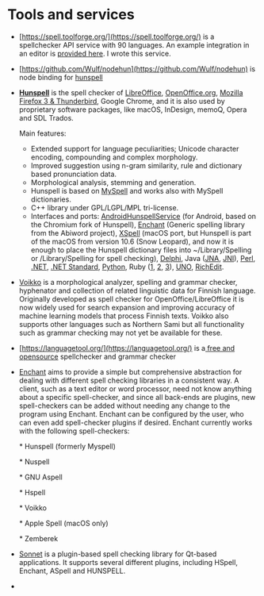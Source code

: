 # Tools and services

* [https://spell.toolforge.org/](https://spell.toolforge.org/) is a spellchecker API service with 90 languages. An example integration in an editor is [provided here](https://codepen.io/santhoshtr/pen/bGewGzB) . I wrote this service.
* [https://github.com/Wulf/nodehun](https://github.com/Wulf/nodehun) is node binding for [hunspell](https://hunspell.github.io/)
*   [**Hunspell**](https://hunspell.github.io/) is the spell checker of [LibreOffice](http://www.libreoffice.org/), [OpenOffice.org](http://www.openoffice.org/), [Mozilla Firefox 3 & Thunderbird](http://www.mozilla.com/en-US), Google Chrome, and it is also used by proprietary software packages, like macOS, InDesign, memoQ, Opera and SDL Trados.

    Main features:

    * Extended support for language peculiarities; Unicode character encoding, compounding and complex morphology.
    * Improved suggestion using n-gram similarity, rule and dictionary based pronunciation data.
    * Morphological analysis, stemming and generation.
    * Hunspell is based on [MySpell](http://lingucomponent.openoffice.org/MySpell-3.zip) and works also with MySpell dictionaries.
    * C++ library under GPL/LGPL/MPL tri-license.
    * Interfaces and ports: [AndroidHunspellService](https://github.com/mweimerskirch/AndroidHunspellService) (for Android, based on the Chromium fork of Hunspell), [Enchant](http://www.abisource.com/enchant/) (Generic spelling library from the Abiword project), [XSpell](http://sourceforge.net/projects/openxspell/) (macOS port, but Hunspell is part of the macOS from version 10.6 (Snow Leopard), and now it is enough to place the Hunspell dictionary files into \~/Library/Spelling or /Library/Spelling for spell checking), [Delphi](http://downloads.sourceforge.net/hunspell/delphi.zip), Java ([JNA](https://github.com/dren-dk/HunspellJNA), [JNI](http://tkltrans.sourceforge.net/magyar/huncheck.tar.gz)), [Perl](http://search.cpan.org/\~eleonora/text\_hunspell\_1.2/Hunspell.pm), [.NET](http://nhunspell.sourceforge.net/), [.NET Standard](https://github.com/aarondandy/WeCantSpell.Hunspell), [Python](https://pypi.python.org/pypi/org.keyphrene), Ruby ([1](http://rubyforge.org/projects/ruby-hunspell/), [2](http://rubyforge.org/projects/hunspell), [3](http://rubygems.org/gems/hunspell-ffi)), [UNO](http://downloads.sourceforge.net/hunspell/hunspell\_UNO\_1.2.tar.gz), [RichEdit](http://sourceforge.net/projects/hunspell/files/Misc/RichEdit/).
* [Voikko](https://voikko.puimula.org/) is a morphological analyzer, spelling and grammar checker, hyphenator and collection of related linguistic data for Finnish language. Originally developed as spell checker for OpenOffice/LibreOffice it is now widely used for search expansion and improving accuracy of machine learning models that process Finnish texts. Voikko also supports other languages such as Northern Sami but all functionality such as grammar checking may not yet be available for these.
* [https://languagetool.org/](https://languagetool.org/) is a[ free and opensource](https://github.com/languagetool-org/) spellchecker and grammar checker
*   [Enchant](https://github.com/AbiWord/enchant) aims to provide a simple but comprehensive abstraction for dealing with different spell checking libraries in a consistent way. A client, such as a text editor or word processor, need not know anything about a specific spell-checker, and since all back-ends are plugins, new spell-checkers can be added without needing any change to the program using Enchant. Enchant can be configured by the user, who can even add spell-checker plugins if desired.  Enchant currently works with the following spell-checkers:

    &#x20;   \* Hunspell (formerly Myspell)

    &#x20;   \* Nuspell

    &#x20;   \* GNU Aspell

    &#x20;   \* Hspell

    &#x20;   \* Voikko

    &#x20;   \* Apple Spell (macOS only)

    &#x20;   \* Zemberek
* [Sonnet](https://github.com/KDE/sonnet) is a plugin-based spell checking library for Qt-based applications. It supports several different plugins, including HSpell, Enchant, ASpell and HUNSPELL.
*

